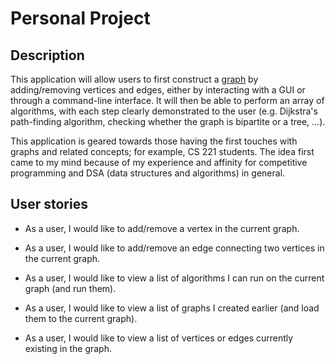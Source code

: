 # Personal Project 


## Description

This application will allow users to first construct a [graph](https://en.wikipedia.org/wiki/Graph_(discrete_mathematics)) by adding/removing vertices and edges, either by interacting with a GUI or through a command-line interface. It will then be able to perform an array of algorithms, with each step clearly demonstrated to the user (e.g. Dijkstra's path-finding algorithm, checking whether the graph is bipartite or a tree, ...).

This application is geared towards those having the first touches with graphs and related concepts; for example, CS 221 students. The idea first came to my mind because of my experience and affinity for competitive programming and DSA (data structures and algorithms) in general.

## User stories

- As a user, I would like to add/remove a vertex in the current graph.
- As a user, I would like to add/remove an edge connecting two vertices in the current graph.
- As a user, I would like to view a list of algorithms I can run on the current graph (and run them).
- As a user, I would like to view a list of graphs I created earlier (and load them to the current graph).

- As a user, I would like to view a list of vertices or edges currently existing in the graph.